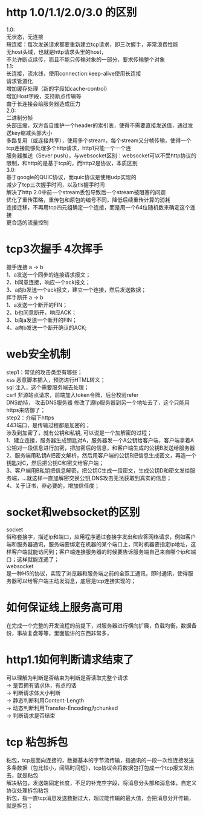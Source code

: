 # http 1.0/1.1/2.0/3.0 的区别  
  1.0:  
    无状态，无连接  
    短连接：每次发送请求都要重新建立tcp请求，即三次握手，非常浪费性能  
    无host头域，也就是http请求头里的host，  
    不允许断点续传，而且不能只传输对象的一部分，要求传输整个对象  
  1.1:  
    长连接，流水线，使用connection:keep-alive使用长连接  
    请求管道化  
    增加缓存处理（新的字段如cache-control）  
    增加Host字段，支持断点传输等  
    由于长连接会给服务器造成压力  
  2.0:   
    二进制分帧  
    头部压缩，双方各自维护一个header的索引表，使得不需要直接发送值，通过发送key缩减头部大小  
    多路复用（或连接共享），使用多个stream，每个stream又分帧传输，使得一个tcp连接能够处理多个http请求，http1只能一个一个连  
    服务器推送（Sever push），与websocket区别：websocket可以不受http协议的限制，和http的是基于tcp的，而http2是协议，本质区别  
  3.0:    
    基于google的QUIC协议，而quic协议是使用udp实现的  
    减少了tcp三次握手时间，以及tls握手时间  
    解决了http 2.0中前一个stream丢包导致后一个stream被阻塞的问题  
    优化了重传策略，重传包和原包的编号不同，降低后续重传计算的消耗  
    连接迁移，不再用tcp四元组确定一个连接，而是用一个64位随机数来确定这个连接  
    更合适的流量控制  
  
# tcp3次握手 4次挥手  
  握手连接 a -> b    
    1、a发送一个同步的连接请求报文；  
    2、b同意连接，响应一个ack报文；  
    3、a向b发送一个ack报文，建立一个连接，然后发送数据；  
  挥手断开 a -> b    
    1、a发送一个断开的FIN；  
    2、b也同意断开，响应ACK；  
    3、b向a发送一个断开的FIN；  
    4、a向b发送一个断开确认的ACK;  
  
# web安全机制  
  step1：常见的攻击类型有哪些；  
    xss 恶意脚本插入，预防进行HTML转义；  
    sql 注入，这个需要服务端去处理；  
    csrf 非源站点请求，前端加入token令牌，后台校验refer  
    DNS劫持， 攻击DNS服务器 修改了源Ip服务器到另一个地址去了，这个只能用https来防御了；  
  step2：介绍下https  
    443端口，是传输过程都是加密的；  
    涉及到加密了，就有公钥和私钥, 可以说是一个加解密的过程；  
    1、建立连接，服务器生成钥匙对A，服务器发一个A公钥给客户端，客户端拿着A公钥对一段信息进行加密，把加密后的信息，和客户端生成的公钥B发送给服务器  
    2、服务端用私钥A把密文解析，然后用客户端的公钥B把信息生成密文，再造一个钥匙对C，然后把公钥C和密文给客户端；  
    3、客户端用B私钥把信息解密，把公钥C生成一段密文，生成公钥D和密文发给服务端，...就这样一直加解密交换公钥,DNS攻击无法获取到真实的信息；  
    4、关于证书，非必要的，增加信任度；  
  
# socket和websocket的区别  
  socket  
    俗称套接字，描述ip和端口，应用程序通过套接字发出和应答网络请求，例如客户端和服务器通讯，服务端要绑定在机器的某个端口上，同时机器要指定ip地址，这样客户端就能访问到；客户端连接服务器的时候要告诉服务端自己来自哪个ip和端口；这样就能连通了；  
  websocket  
    是一种H5的协议，实现了浏览器和服务端之前的全双工通讯，即时通讯，使得服务器可以给客户端主动发消息，底层是tcp连接实现的；  
  
# 如何保证线上服务高可用  
  在完成一个完整的开发流程的前提下，对服务器进行横向扩展，负载均衡，数据备份，事故复盘等等，里面能讲的东西非常多，  
  
# http1.1如何判断请求结束了  
  可以理解为判断是否结束为判断是否读取完整个请求  
  -> 是否拥有请求体，有点的话  
    -> 判断请求体大小判断  
      -> 静态判断利用Content-Length  
      -> 动态判断利用Transfer-Encoding为chunked  
  -> 判断请求是否结束  
    
# tcp 粘包拆包  
  粘包，tcp是面向连接的，数据基本的字节流传输，指通讯的一段一次性连接发送多条数据（包比较小，间隔时间短），tcp协议会将数据包打包成一个tcp报文发出去，就是粘包  
    解决粘包，发送端固定长度，不足的补充空字段，将消息分头部和消息体，自定义协议处理拆包粘包  
  拆包，指一直tcp消息发送数据过大，超过能传输的最大值，会把消息分开传输，就是拆包；  
  